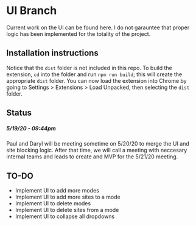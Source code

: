# UI Branch
Current work on the UI can be found here. I do not garauntee that proper logic has been implemented for the totality of the project.

## Installation instructions
Notice that the `dist` folder is not included in this repo. To build the extension, `cd` into the folder and run `npm run build`; this will create the appropriate `dist` folder. You can now load the extension into Chrome by going to Settings > Extensions > Load Unpacked, then selecting the `dist` folder.


## Status
##### *5/19/20 - 09:44pm*
Paul and Daryl will be meeting sometime on 5/20/20 to merge the UI and site blocking logic. After that time, we will call a meeting with neccesary internal teams and leads to create and MVP for the 5/21/20 meeting.

## TO-DO
  * Implement UI to add more modes
  * Implement UI to add more sites to a mode
  * Implement UI to delete modes
  * Implement UI to delete sites from a mode
  * Implement UI to collapse all dropdowns 
